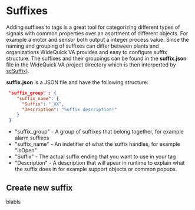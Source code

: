 Suffixes
===
Adding suffixes to tags is a great tool for categorizing different types of signals with common properties over an asortment of different objects. For example a motor and sensor both output a integer process value. Since the naming and grouping of suffixes can differ between plants and organizations WideQuick VA provides and easy to configure suffix structure. The suffixes and their groupings can be found in the __suffix.json__ file in the WideQuick VA project directory which is then interperted by [scSuffix](/docs/Scripts/scSuffix.md)). 

__suffix.json__ is a JSON file and have the following structure:

``` json
 "suffix_group" : {
    "suffix_name": {
      "Suffix": "_XX",
      "Description": "Suffix description!"
    }
 }
```

- "suffix_group" - A group of suffixes that belong together, for example alarm suffixes
- "suffix_name" - An indetifier of what the suffix handles, for example "isOpen" 
- "Suffix" - The actual suffix ending that you want to use in your tag
- "Description" - A description that will apear in runtime to explain what the suffix does in for example support objects or common popups.

## Create new suffix
 blabls
